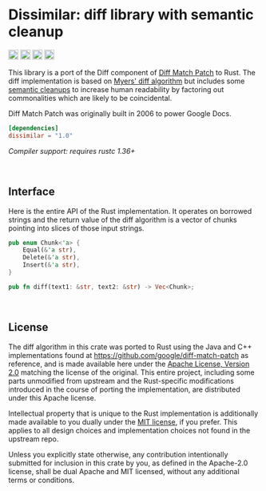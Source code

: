 Dissimilar: diff library with semantic cleanup
==============================================

[<img alt="github" src="https://img.shields.io/badge/github-dtolnay/dissimilar-8da0cb?style=for-the-badge&labelColor=555555&logo=github" height="20">](https://github.com/dtolnay/dissimilar)
[<img alt="crates.io" src="https://img.shields.io/crates/v/dissimilar.svg?style=for-the-badge&color=fc8d62&logo=rust" height="20">](https://crates.io/crates/dissimilar)
[<img alt="docs.rs" src="https://img.shields.io/badge/docs.rs-dissimilar-66c2a5?style=for-the-badge&labelColor=555555&logo=docs.rs" height="20">](https://docs.rs/dissimilar)
[<img alt="build status" src="https://img.shields.io/github/actions/workflow/status/dtolnay/dissimilar/ci.yml?branch=master&style=for-the-badge" height="20">](https://github.com/dtolnay/dissimilar/actions?query=branch%3Amaster)

This library is a port of the Diff component of [Diff Match Patch] to Rust. The
diff implementation is based on [Myers' diff algorithm] but includes some
[semantic cleanups] to increase human readability by factoring out commonalities
which are likely to be coincidental.

Diff Match Patch was originally built in 2006 to power Google Docs.

[Diff Match Patch]: https://github.com/google/diff-match-patch
[Myers' diff algorithm]: https://neil.fraser.name/writing/diff/myers.pdf
[semantic cleanups]: https://neil.fraser.name/writing/diff/

```toml
[dependencies]
dissimilar = "1.0"
```

*Compiler support: requires rustc 1.36+*

<br>

## Interface

Here is the entire API of the Rust implementation. It operates on borrowed
strings and the return value of the diff algorithm is a vector of chunks
pointing into slices of those input strings.

```rust
pub enum Chunk<'a> {
    Equal(&'a str),
    Delete(&'a str),
    Insert(&'a str),
}

pub fn diff(text1: &str, text2: &str) -> Vec<Chunk>;
```

<br>

## License

The diff algorithm in this crate was ported to Rust using the Java and C++
implementations found at <https://github.com/google/diff-match-patch> as
reference, and is made available here under the <a href="LICENSE-APACHE">Apache
License, Version 2.0</a> matching the license of the original. This entire
project, including some parts unmodified from upstream and the Rust-specific
modifications introduced in the course of porting the implementation, are
distributed under this Apache license.

Intellectual property that is unique to the Rust implementation is additionally
made available to you dually under the <a href="LICENSE-MIT">MIT license</a>, if
you prefer. This applies to all design choices and implementation choices not
found in the upstream repo.

Unless you explicitly state otherwise, any contribution intentionally submitted
for inclusion in this crate by you, as defined in the Apache-2.0 license, shall
be dual Apache and MIT licensed, without any additional terms or conditions.
